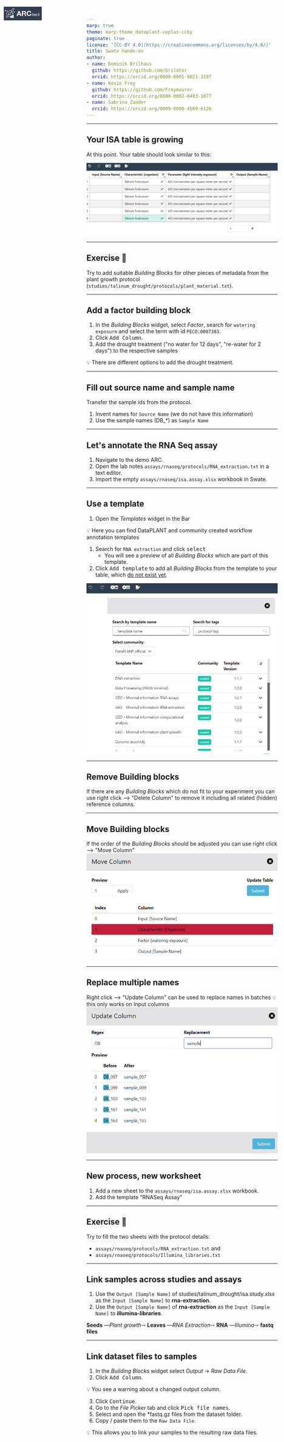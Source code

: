 ```yaml
---
marp: true
theme: marp-theme_dataplant-ceplas-ccby
paginate: true
license: '[CC-BY 4.0](https://creativecommons.org/licenses/by/4.0/)'
title: Swate hands-on
author:
- name: Dominik Brilhaus
  github: https://github.com/brilator
  orcid: https://orcid.org/0000-0001-9021-3197
- name: Kevin Frey
  github: https://github.com/Freymaurer
  orcid: https://orcid.org/0000-0002-8493-1077
- name: Sabrina Zander
  orcid: https://orcid.org/0009-0000-4569-6126
---
```


<style>

.arcitectLogo {
  position: absolute;
  top: 1%;
  left: 1%;
  width: 100px;
  }

</style>

---


<img class="arcitectLogo" src="./start-here/arcitectLogo.png"/>

## Your ISA table is growing

At this point. Your table should look similar to this:

![w:1000](./../../../img/demo_isa.study1.png)



---

<img class="arcitectLogo" src="./start-here/arcitectLogo.png"/>

## Exercise :pencil:

Try to add suitable *Building Blocks* for other pieces of metadata from the plant growth protocol (`studies/talinum_drought/protocols/plant_material.txt`).

---

<img class="arcitectLogo" src="./start-here/arcitectLogo.png"/>

## Add a factor building block

1. In the *Building Blocks* widget, select *Factor*, search for `watering exposure` and select the term with id `PECO:0007383`.
2. Click <kbd>Add Column</kbd>.
3. Add the drought treatment ("no water for 12 days", "re-water for 2 days") to the respective samples

:bulb: There are different options to add the drought treatment.

---

<img class="arcitectLogo" src="./start-here/arcitectLogo.png"/>

## Fill out source name and sample name

Transfer the sample ids from the protocol.

1. Invent names for `Source Name` (we do not have this information)
2. Use the sample names (DB_*) as `Sample Name`

---

<img class="arcitectLogo" src="./start-here/arcitectLogo.png"/>

## Let's annotate the RNA Seq assay

1. Navigate to the demo ARC. 
2. Open the lab notes `assays/rnaseq/protocols/RNA_extraction.txt` in a text editor.
3. Import the empty `assays/rnaseq/isa.assay.xlsx` workbook in Swate.

---

<img class="arcitectLogo" src="./start-here/arcitectLogo.png"/>

## Use a template

1. Open the *Templates* widget in the Bar 

:bulb: Here you can find DataPLANT and community created workflow annotation templates

1. Search for `RNA extraction` and click <kbd>select</kbd> 
    - You will see a preview of all *Building Blocks* which are part of this template.
2. Click <kbd>Add template</kbd> to add all *Building Blocks* from the template to your table, which <u>do not exist yet</u>.

![bg right:40% w:500px](./../../../img/swate_a_templates.png)

---

<img class="arcitectLogo" src="./start-here/arcitectLogo.png"/>

## Remove Building blocks

If there are any *Building Blocks* which do not fit to your experiment you can use right click --> "Delete Column" to remove it including all related (hidden) reference columns.

---

<img class="arcitectLogo" src="./start-here/arcitectLogo.png"/>

## Move Building blocks
If the order of the *Building Blocks* should be adjusted you can use right click --> "Move Column"
![bg right:40% w:500px](./../../../img/Swate_a_moveColumn.png)

---

<img class="arcitectLogo" src="./start-here/arcitectLogo.png"/>

## Replace multiple names 

Right click --> "Update Column" can be used to replace names in batches
:bulb: this only works on Input columns
![bg right:40% w:500px](./../../../img/Swate_a_updateColumn.png)

---

<img class="arcitectLogo" src="./start-here/arcitectLogo.png"/>

## New process, new worksheet

1. Add a new sheet to the `assays/rnaseq/isa.assay.xlsx` workbook.
2. Add the template "RNASeq Assay"

---

<img class="arcitectLogo" src="./start-here/arcitectLogo.png"/>

## Exercise :pencil:

Try to fill the two sheets with the protocol details:
  - `assays/rnaseq/protocols/RNA_extraction.txt` and
  - `assays/rnaseq/protocols/Illumina_libraries.txt`

---

<img class="arcitectLogo" src="./start-here/arcitectLogo.png"/>

## Link samples across studies and assays

1. Use the `Output [Sample Name]` of studies/talinum_drought/isa.study.xlsx as the `Input [Sample Name]` to **rna-extraction**.
1. Use the `Output [Sample Name]` of **rna-extraction** as the `Input [Sample Name]` to **illumina-libraries**.

**Seeds** &mdash;*Plant growth*&#x21FE; **Leaves** &mdash;*RNA Extraction*&#x21FE; **RNA** &mdash;*Illumina*&#x21FE; **fastq files**


---

<img class="arcitectLogo" src="./start-here/arcitectLogo.png"/>

## Link dataset files to samples

1. In the *Building Blocks* widget select *Output* -> *Raw Data File*.
2. Click <kbd>Add Column</kbd>.

:bulb: You see a warning about a changed output column.

3. Click <kbd>Continue</kbd>.
4. Go to the *File Picker* tab and click <kbd>Pick file names</kbd>.
5. Select and open the *fastq.gz files from the dataset folder.
6. Copy / paste them to the `Raw Data File`. 

:bulb: This allows you to link your samples to the resulting raw data files.

